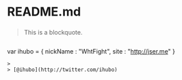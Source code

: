 # README.md

### 

> This is a blockquote.
 

>```javascript
  var ihubo = {
    nickName  : "WhtFight",
    site : "http://jser.me"
  }
```
>
> [@ihubo](http://twitter.com/ihubo)
